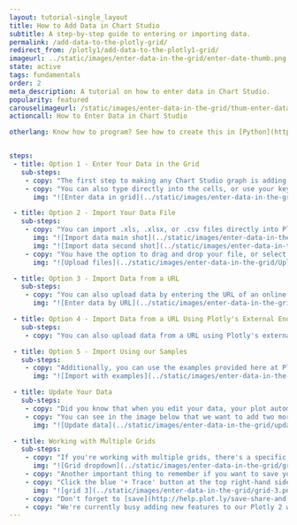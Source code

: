 ```yaml
---
layout: tutorial-single_layout
title: How to Add Data in Chart Studio
subtitle: A step-by-step guide to entering or importing data.
permalink: /add-data-to-the-plotly-grid/
redirect_from: /plotly1/add-data-to-the-plotly1-grid/
imageurl: ../static/images/enter-data-in-the-grid/enter-date-thumb.png
state: active
tags: fundamentals
order: 2
meta_description: A tutorial on how to enter data in Chart Studio.
popularity: featured
carouselimageurl: /static/images/enter-data-in-the-grid/thum-enter-data-in-the-grid.png
actioncall: How to Enter Data in Chart Studio

otherlang: Know how to program? See how to create this in [Python](https://plot.ly/python/plot-data-from-csv/) or [R](https://plot.ly/r/getting-started/).


steps:
 - title: Option 1 - Enter Your Data in the Grid
   sub-steps:
    - copy: "The first step to making any Chart Studio graph is adding data to the grid. You can type your data directly into the grid, or copy it from a spreadsheet and paste it in."
    - copy: "You can also type directly into the cells, or use your keyboard shortcuts to paste in clipboard content."
      img: "![Enter data in grid](../static/images/enter-data-in-the-grid/Enter_Data_in_Grid.png)"

 - title: Option 2 - Import Your Data File
   sub-steps:
    - copy: "You can import .xls, .xlsx, or .csv files directly into Plotly. Upload a file using the IMPORT DATA tab."
      img: "![Import data main shot](../static/images/enter-data-in-the-grid/Import_Data_Main_Shot.png)"
      img: "![Import data second shot](../static/images/enter-data-in-the-grid/import-data-tab.png)"
    - copy: "You have the option to drag and drop your file, or select “click to upload”."
      img: "![Upload files](../static/images/enter-data-in-the-grid/Upload_Files.png)"

 - title: Option 3 - Import Data from a URL
   sub-steps:
    - copy: "You can also upload data by entering the URL of an online data set. Please note we only support cdv and excel files at this time."
      img: "![Enter data by URL](../static/images/enter-data-in-the-grid/Import_Data_by_URL.png)"

 - title: Option 4 - Import Data from a URL Using Plotly's External Endpoint
   sub-steps:
    - copy: "You can also upload data from a URL using Plotly's external endpoint. Entering https://plot.ly/external/?url=YOUR_URL in your browser will open your data in Chart Studio. This method for uploading and parsing your data doesn't impose the same SSL restrictions that you may encounter with the above import method. For example, open this link to load data from [Plotly's dataset repo](https://raw.githubusercontent.com/plotly/datasets/master/2011_us_ag_exports.csv) into Plotly's online workspace:  [https://plot.ly/external/?url=https://raw.githubusercontent.com/plotly/datasets/master/2011_us_ag_exports.csv](https://plot.ly/external/?url=https://raw.githubusercontent.com/plotly/datasets/master/2011_us_ag_exports.csv)."

 - title: Option 5 - Import Using our Samples
   sub-steps:
    - copy: "Additionally, you can use the examples provided here at Plotly. Choose any of these to get started!"
      img: "![Import with examples](../static/images/enter-data-in-the-grid/Import_Using_Examples.png)"

 - title: Update Your Data
   sub-steps:
    - copy: "Did you know that when you edit your data, your plot automatically updates?"
    - copy: "You can see in the image below that we want to add two more rows of data, and we do so by typing directly in the grid. It's that simple!"
      img: "![Update data](../static/images/enter-data-in-the-grid/update-data.gif)"

 - title: Working with Multiple Grids
   sub-steps:
    - copy: "If you're working with multiple grids, there's a specific way to select your values. Let's say you have two grids open, each with their own dataset. Click on GRAPH, then 'Create'. When you select the X and Y values from their dropdown, select them under their specific grid (the grid label is grayed out). In the image below, you'll see that we've added values from Grid 2."
      img: "![Grid dropdown](../static/images/enter-data-in-the-grid/grid-2.png)"
    - copy: "Another important thing to remember if you want to save your plot with all your grids is that you must include data from each grid into a trace. If you miss this step, your saved plot will open with certain grids missing."
    - copy: "Click the blue '+ Trace' button at the top right-hand side of that panel; this will add another trace to your plot. Select the X and Y values using the data from another grid. Since we've already selected Grid 2 values, we'll now add them from Grid 3. Repeat these steps until you've added values from all your grids."
      img: "![grid 3](../static/images/enter-data-in-the-grid/grid-3.png)"
    - copy: "Don't forget to [save](http://help.plot.ly/save-share-and-export-in-plotly/) your plot and name your file!"
    - copy: "We're currently busy adding new features to our Plotly 2 workspace. At the moment, the option of deleting grids  isn't available. Both these features will be available in the near future, so check back soon!"
---
```

